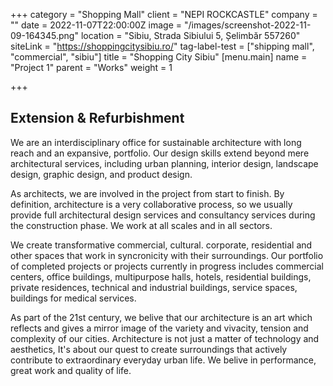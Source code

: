+++
category = "Shopping Mall"
client = "NEPI ROCKCASTLE"
company = ""
date = 2022-11-07T22:00:00Z
image = "/images/screenshot-2022-11-09-164345.png"
location = "Sibiu, Strada Sibiului 5, Șelimbăr 557260"
siteLink = "https://shoppingcitysibiu.ro/"
tag-label-test = ["shipping mall", "commercial", "sibiu"]
title = "Shopping City Sibiu"
[menu.main]
name = "Project 1"
parent = "Works"
weight = 1

+++
## Extension & Refurbishment

We are an interdisciplinary office for sustainable architecture with long reach and an expansive, portfolio. Our design skills extend beyond mere architectural services, including urban planning, interior design, landscape design, graphic design, and product design.

As architects, we are involved in the project from start to finish. By definition, architecture is a very collaborative process, so we usually provide full architectural design services and consultancy services during the construction phase. We work at all scales and in all sectors.

We create transformative commercial, cultural. corporate, residential and other spaces that work in syncronicity with their surroundings. Our portfolio of completed projects or projects currently in progress includes commercial centers, office buildings, multipurpose halls, hotels, residential buildings, private residences, technical and industrial buildings, service spaces, buildings for medical services.

As part of the 21st century, we belive that our architecture is an art which reflects and gives a mirror image of the variety and vivacity, tension and complexity of our cities. Architecture is not just a matter of technology and aesthetics, It's about our quest to create surroundings that actively contribute to extraordinary everyday urban life. We belive in performance, great work and quality of life.